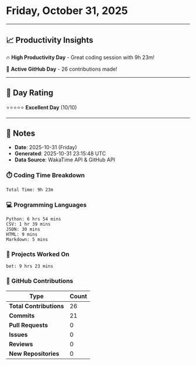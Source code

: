 # Friday, October 31, 2025

---

## 📈 Productivity Insights

🔥 **High Productivity Day** - Great coding session with 9h 23m!

🚀 **Active GitHub Day** - 26 contributions made!

---

## 🎯 Day Rating

⭐⭐⭐⭐⭐ **Excellent Day** (10/10)

---

## 📝 Notes

- **Date**: 2025-10-31 (Friday)
- **Generated**: 2025-10-31 23:15:48 UTC
- **Data Source**: WakaTime API & GitHub API


### ⏱️ Coding Time Breakdown

```
Total Time: 9h 23m
```

### 💻 Programming Languages

```
Python: 6 hrs 54 mins
CSV: 1 hr 39 mins
JSON: 30 mins
HTML: 9 mins
Markdown: 5 mins
```

### 📂 Projects Worked On

```
bet: 9 hrs 23 mins

```


### 🐙 GitHub Contributions

| Type | Count |
|------|-------|
| **Total Contributions** | 26 |
| **Commits** | 21 |
| **Pull Requests** | 0 |
| **Issues** | 0 |
| **Reviews** | 0 |
| **New Repositories** | 0 |

